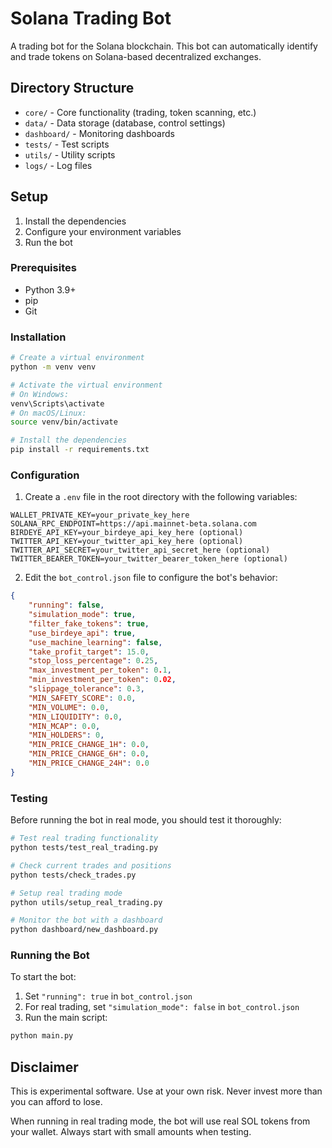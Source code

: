 # Solana Trading Bot

A trading bot for the Solana blockchain. This bot can automatically identify and trade tokens on Solana-based decentralized exchanges.

## Directory Structure

- `core/` - Core functionality (trading, token scanning, etc.)
- `data/` - Data storage (database, control settings)
- `dashboard/` - Monitoring dashboards
- `tests/` - Test scripts
- `utils/` - Utility scripts
- `logs/` - Log files

## Setup

1. Install the dependencies
2. Configure your environment variables
3. Run the bot

### Prerequisites

- Python 3.9+
- pip
- Git

### Installation

```bash
# Create a virtual environment
python -m venv venv

# Activate the virtual environment
# On Windows:
venv\Scripts\activate
# On macOS/Linux:
source venv/bin/activate

# Install the dependencies
pip install -r requirements.txt
```

### Configuration

1. Create a `.env` file in the root directory with the following variables:

```
WALLET_PRIVATE_KEY=your_private_key_here
SOLANA_RPC_ENDPOINT=https://api.mainnet-beta.solana.com
BIRDEYE_API_KEY=your_birdeye_api_key_here (optional)
TWITTER_API_KEY=your_twitter_api_key_here (optional)
TWITTER_API_SECRET=your_twitter_api_secret_here (optional)
TWITTER_BEARER_TOKEN=your_twitter_bearer_token_here (optional)
```

2. Edit the `bot_control.json` file to configure the bot's behavior:

```json
{
    "running": false,
    "simulation_mode": true,
    "filter_fake_tokens": true,
    "use_birdeye_api": true,
    "use_machine_learning": false,
    "take_profit_target": 15.0,
    "stop_loss_percentage": 0.25,
    "max_investment_per_token": 0.1,
    "min_investment_per_token": 0.02,
    "slippage_tolerance": 0.3,
    "MIN_SAFETY_SCORE": 0.0,
    "MIN_VOLUME": 0.0,
    "MIN_LIQUIDITY": 0.0,
    "MIN_MCAP": 0.0,
    "MIN_HOLDERS": 0,
    "MIN_PRICE_CHANGE_1H": 0.0,
    "MIN_PRICE_CHANGE_6H": 0.0,
    "MIN_PRICE_CHANGE_24H": 0.0
}
```

### Testing

Before running the bot in real mode, you should test it thoroughly:

```bash
# Test real trading functionality
python tests/test_real_trading.py

# Check current trades and positions
python tests/check_trades.py

# Setup real trading mode
python utils/setup_real_trading.py

# Monitor the bot with a dashboard
python dashboard/new_dashboard.py
```

### Running the Bot

To start the bot:

1. Set `"running": true` in `bot_control.json`
2. For real trading, set `"simulation_mode": false` in `bot_control.json`
3. Run the main script:

```bash
python main.py
```

## Disclaimer

This is experimental software. Use at your own risk. Never invest more than you can afford to lose.

When running in real trading mode, the bot will use real SOL tokens from your wallet. Always start with small amounts when testing.
